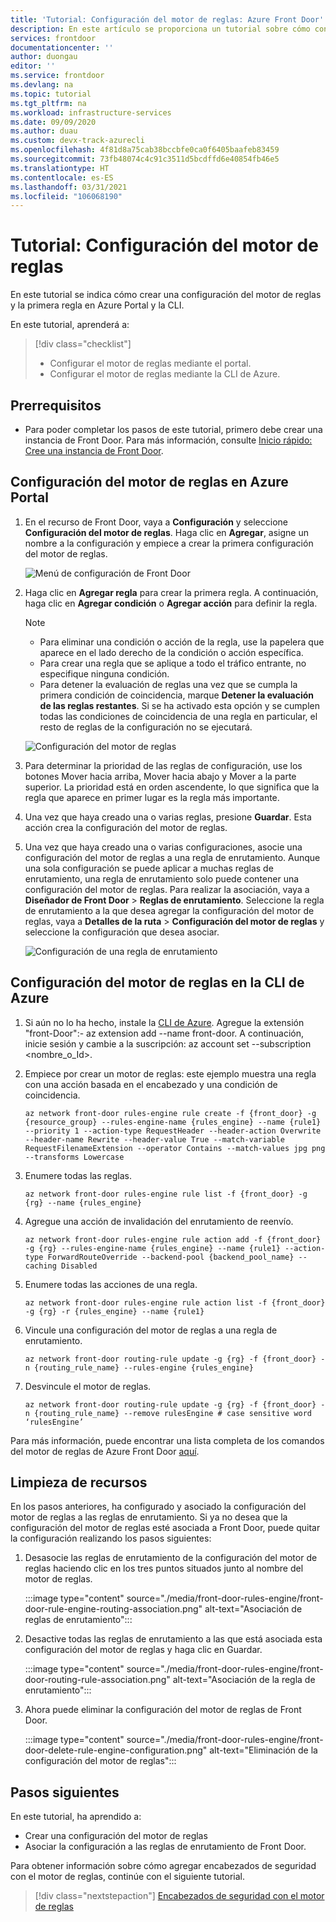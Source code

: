```yaml
---
title: 'Tutorial: Configuración del motor de reglas: Azure Front Door'
description: En este artículo se proporciona un tutorial sobre cómo configurar el motor de reglas en Azure Portal y la CLI.
services: frontdoor
documentationcenter: ''
author: duongau
editor: ''
ms.service: frontdoor
ms.devlang: na
ms.topic: tutorial
ms.tgt_pltfrm: na
ms.workload: infrastructure-services
ms.date: 09/09/2020
ms.author: duau
ms.custom: devx-track-azurecli
ms.openlocfilehash: 4f81d8a75cab38bccbfe0ca0f6405baafeb83459
ms.sourcegitcommit: 73fb48074c4c91c3511d5bcdffd6e40854fb46e5
ms.translationtype: HT
ms.contentlocale: es-ES
ms.lasthandoff: 03/31/2021
ms.locfileid: "106068190"
---
```

# <a name="tutorial-configure-your-rules-engine"></a>Tutorial: Configuración del motor de reglas

En este tutorial se indica cómo crear una configuración del motor de reglas y la primera regla en Azure Portal y la CLI. 

En este tutorial, aprenderá a:
> [!div class="checklist"]
> - Configurar el motor de reglas mediante el portal.
> - Configurar el motor de reglas mediante la CLI de Azure.

## <a name="prerequisites"></a>Prerrequisitos

* Para poder completar los pasos de este tutorial, primero debe crear una instancia de Front Door. Para más información, consulte [Inicio rápido: Cree una instancia de Front Door](quickstart-create-front-door.md).

## <a name="configure-rules-engine-in-azure-portal"></a>Configuración del motor de reglas en Azure Portal
1. En el recurso de Front Door, vaya a **Configuración** y seleccione **Configuración del motor de reglas**. Haga clic en **Agregar**, asigne un nombre a la configuración y empiece a crear la primera configuración del motor de reglas.

    ![Menú de configuración de Front Door](./media/front-door-rules-engine/rules-engine-tutorial-1.png)

1. Haga clic en **Agregar regla** para crear la primera regla. A continuación, haga clic en **Agregar condición** o **Agregar acción** para definir la regla.
    
    > [!NOTE]
    >- Para eliminar una condición o acción de la regla, use la papelera que aparece en el lado derecho de la condición o acción específica.
    > - Para crear una regla que se aplique a todo el tráfico entrante, no especifique ninguna condición.
    > - Para detener la evaluación de reglas una vez que se cumpla la primera condición de coincidencia, marque **Detener la evaluación de las reglas restantes**. Si se ha activado esta opción y se cumplen todas las condiciones de coincidencia de una regla en particular, el resto de reglas de la configuración no se ejecutará.  

    ![Configuración del motor de reglas](./media/front-door-rules-engine/rules-engine-tutorial-4.png) 

1. Para determinar la prioridad de las reglas de configuración, use los botones Mover hacia arriba, Mover hacia abajo y Mover a la parte superior. La prioridad está en orden ascendente, lo que significa que la regla que aparece en primer lugar es la regla más importante.

1. Una vez que haya creado una o varias reglas, presione **Guardar**. Esta acción crea la configuración del motor de reglas.

1. Una vez que haya creado una o varias configuraciones, asocie una configuración del motor de reglas a una regla de enrutamiento. Aunque una sola configuración se puede aplicar a muchas reglas de enrutamiento, una regla de enrutamiento solo puede contener una configuración del motor de reglas. Para realizar la asociación, vaya a **Diseñador de Front Door** > **Reglas de enrutamiento**. Seleccione la regla de enrutamiento a la que desea agregar la configuración del motor de reglas, vaya a **Detalles de la ruta** > **Configuración del motor de reglas** y seleccione la configuración que desea asociar.

    ![Configuración de una regla de enrutamiento](./media/front-door-rules-engine/rules-engine-tutorial-5.png)


## <a name="configure-rules-engine-in-azure-cli"></a>Configuración del motor de reglas en la CLI de Azure

1. Si aún no lo ha hecho, instale la [CLI de Azure](/cli/azure/install-azure-cli). Agregue la extensión "front-Door":- az extension add --name front-door. A continuación, inicie sesión y cambie a la suscripción: az account set --subscription <nombre_o_Id>.

1. Empiece por crear un motor de reglas: este ejemplo muestra una regla con una acción basada en el encabezado y una condición de coincidencia. 

    ```azurecli-interactive
    az network front-door rules-engine rule create -f {front_door} -g {resource_group} --rules-engine-name {rules_engine} --name {rule1} --priority 1 --action-type RequestHeader --header-action Overwrite --header-name Rewrite --header-value True --match-variable RequestFilenameExtension --operator Contains --match-values jpg png --transforms Lowercase
    ```

1. Enumere todas las reglas. 

    ```azurecli-interactive
    az network front-door rules-engine rule list -f {front_door} -g {rg} --name {rules_engine}
    ```

1. Agregue una acción de invalidación del enrutamiento de reenvío. 

    ```azurecli-interactive
    az network front-door rules-engine rule action add -f {front_door} -g {rg} --rules-engine-name {rules_engine} --name {rule1} --action-type ForwardRouteOverride --backend-pool {backend_pool_name} --caching Disabled
    ```

1. Enumere todas las acciones de una regla. 

    ```azurecli-interactive
    az network front-door rules-engine rule action list -f {front_door} -g {rg} -r {rules_engine} --name {rule1}
    ```

1. Vincule una configuración del motor de reglas a una regla de enrutamiento.  

    ```azurecli-interactive
    az network front-door routing-rule update -g {rg} -f {front_door} -n {routing_rule_name} --rules-engine {rules_engine}
    ```

1. Desvincule el motor de reglas. 

    ```azurecli-interactive
    az network front-door routing-rule update -g {rg} -f {front_door} -n {routing_rule_name} --remove rulesEngine # case sensitive word ‘rulesEngine’
    ```

Para más información, puede encontrar una lista completa de los comandos del motor de reglas de Azure Front Door [aquí](/cli/azure/ext/front-door/network/front-door/rules-engine).   

## <a name="clean-up-resources"></a>Limpieza de recursos

En los pasos anteriores, ha configurado y asociado la configuración del motor de reglas a las reglas de enrutamiento. Si ya no desea que la configuración del motor de reglas esté asociada a Front Door, puede quitar la configuración realizando los pasos siguientes:

1. Desasocie las reglas de enrutamiento de la configuración del motor de reglas haciendo clic en los tres puntos situados junto al nombre del motor de reglas.

    :::image type="content" source="./media/front-door-rules-engine/front-door-rule-engine-routing-association.png" alt-text="Asociación de reglas de enrutamiento":::

1. Desactive todas las reglas de enrutamiento a las que está asociada esta configuración del motor de reglas y haga clic en Guardar.

    :::image type="content" source="./media/front-door-rules-engine/front-door-routing-rule-association.png" alt-text="Asociación de la regla de enrutamiento":::

1. Ahora puede eliminar la configuración del motor de reglas de Front Door.

    :::image type="content" source="./media/front-door-rules-engine/front-door-delete-rule-engine-configuration.png" alt-text="Eliminación de la configuración del motor de reglas":::

## <a name="next-steps"></a>Pasos siguientes

En este tutorial, ha aprendido a:

* Crear una configuración del motor de reglas
* Asociar la configuración a las reglas de enrutamiento de Front Door.

Para obtener información sobre cómo agregar encabezados de seguridad con el motor de reglas, continúe con el siguiente tutorial.

> [!div class="nextstepaction"]
> [Encabezados de seguridad con el motor de reglas](front-door-security-headers.md)